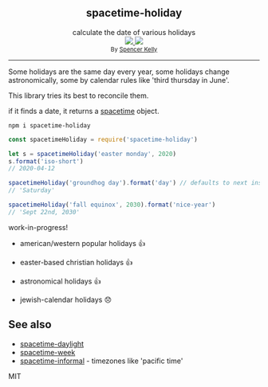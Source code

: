 <div align="center">
  <div>
    <h2>spacetime-holiday</h2>
  </div>
  <div>
    calculate the date of various holidays
  </div>
  <a href="https://npmjs.org/package/spacetime-week">
    <img src="https://img.shields.io/npm/v/spacetime-holday.svg?style=flat-square" />
  </a>
  <a href="https://unpkg.com/spacetime/builds/spacetime-holday.min.js">
    <img src="https://badge-size.herokuapp.com/spencermountain/spacetime-holday/master/builds/spacetime-holday.min.js" />
  </a>
  <div>
    <sup>
      By <a href="https://github.com/spencermountain">Spencer Kelly</a>
    </sup>
  </div>
  <hr/>
</div>

Some holidays are the same day every year, some holidays change astronomically, some by calendar rules like 'third thursday in June'.

This library tries its best to reconcile them.

if it finds a date, it returns a [spacetime](https://github.com/spencermountain/spacetime) object.

`npm i spacetime-holiday`

```js
const spacetimeHoliday = require('spacetime-holiday')

let s = spacetimeHoliday('easter monday', 2020)
s.format('iso-short')
// 2020-04-12

spacetimeHoliday('groundhog day').format('day') // defaults to next instance
// 'Saturday'

spacetimeHoliday('fall equinox', 2030).format('nice-year')
// 'Sept 22nd, 2030'
```

work-in-progress!

- american/western popular holidays 👍

- easter-based christian holidays 👍

- astronomical holidays 👍

- jewish-calendar holidays 😞

## See also

- [spacetime-daylight](https://github.com/spencermountain/spacetime-daylight)
- [spacetime-week](https://github.com/spencermountain/spacetime-week)
- [spacetime-informal](https://github.com/spencermountain/spacetime-informal) - timezones like 'pacific time'

MIT
